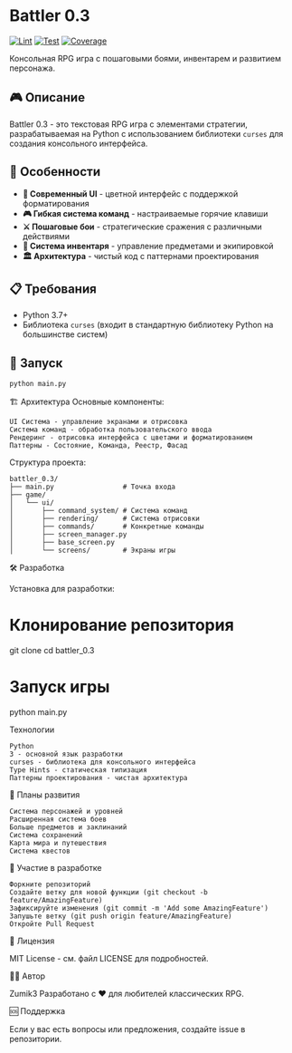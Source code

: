# Battler 0.3

[![Lint](https://github.com/Zumik3/Battler_0.3/actions/workflows/ci.yml/badge.svg?job=Lint)](https://github.com/Zumik3/Battler_0.3/actions/workflows/ci.yml)
[![Test](https://github.com/Zumik3/Battler_0.3/actions/workflows/ci.yml/badge.svg?job=Test)](https://github.com/Zumik3/Battler_0.3/actions/workflows/ci.yml)
[![Coverage](https://github.com/Zumik3/Battler_0.3/actions/workflows/ci.yml/badge.svg?job=Coverage)](https://github.com/Zumik3/Battler_0.3/actions/workflows/ci.yml)

Консольная RPG игра с пошаговыми боями, инвентарем и развитием персонажа.

## 🎮 Описание

Battler 0.3 - это текстовая RPG игра с элементами стратегии, разрабатываемая на Python с использованием библиотеки `curses` для создания консольного интерфейса.

## 🚀 Особенности

- **🎨 Современный UI** - цветной интерфейс с поддержкой форматирования
- **🎮 Гибкая система команд** - настраиваемые горячие клавиши
- **⚔️ Пошаговые бои** - стратегические сражения с различными действиями
- **🎒 Система инвентаря** - управление предметами и экипировкой
- **🏛️ Архитектура** - чистый код с паттернами проектирования

## 📋 Требования

- Python 3.7+
- Библиотека `curses` (входит в стандартную библиотеку Python на большинстве систем)

## 🚀 Запуск

```bash
python main.py
```

🏗️ Архитектура 
Основные компоненты: 

    UI Система - управление экранами и отрисовка
    Система команд - обработка пользовательского ввода
    Рендеринг - отрисовка интерфейса с цветами и форматированием
    Паттерны - Состояние, Команда, Реестр, Фасад
     

Структура проекта: 
```
battler_0.3/
├── main.py                 # Точка входа
├── game/
│   └── ui/
│       ├── command_system/ # Система команд
│       ├── rendering/      # Система отрисовки
│       ├── commands/       # Конкретные команды
│       ├── screen_manager.py
│       ├── base_screen.py
│       └── screens/        # Экраны игры
```

🛠️ Разработка

Установка для разработки:

# Клонирование репозитория
git clone <repository-url>cd battler_0.3

# Запуск игры
python main.py

Технологии 

    Python
    3 - основной язык разработки
    curses - библиотека для консольного интерфейса
    Type Hints - статическая типизация
    Паттерны проектирования - чистая архитектура
     

🎯 Планы развития 

    Система персонажей и уровней
    Расширенная система боев
    Больше предметов и заклинаний
    Система сохранений
    Карта мира и путешествия
    Система квестов
     

🤝 Участие в разработке 

    Форкните репозиторий
    Создайте ветку для новой функции (git checkout -b feature/AmazingFeature)
    Зафиксируйте изменения (git commit -m 'Add some AmazingFeature')
    Запушьте ветку (git push origin feature/AmazingFeature)
    Откройте Pull Request
     

📄 Лицензия 

MIT License - см. файл LICENSE  для подробностей. 

👨‍💻 Автор 

Zumik3
Разработано с ❤️ для любителей классических RPG.

🆘 Поддержка 

Если у вас есть вопросы или предложения, создайте issue в репозитории. 